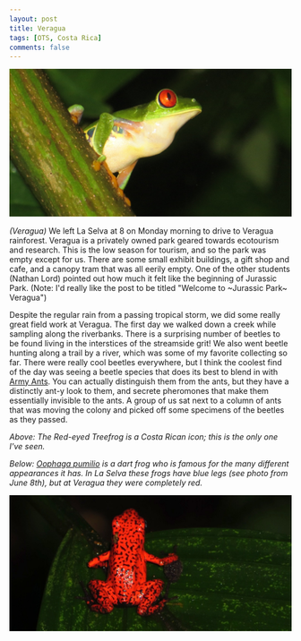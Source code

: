 ```yaml
---
layout: post
title: Veragua
tags: [OTS, Costa Rica]
comments: false
---
```

![](/images/IMG_0703_redeyedtreefrog.JPG)

*(Veragua)* We left La Selva at 8 on Monday morning to drive to Veragua rainforest. Veragua is a privately owned park geared towards ecotourism and research. This is the low season for tourism, and so the park was empty except for us. There are some small exhibit buildings, a gift shop and cafe, and a canopy tram that was all eerily empty. One of the other students (Nathan Lord) pointed out how much it felt like the beginning of Jurassic Park. (Note: I'd really like the post to be titled "Welcome to ~Jurassic Park~ Veragua")

Despite the regular rain from a passing tropical storm, we did some really great field work at Veragua. The first day we walked down a creek while sampling along the riverbanks. There is a surprising number of beetles to be found living in the interstices of the streamside grit! We also went beetle hunting along a trail by a river, which was some of my favorite collecting so far. There were really cool beetles everywhere, but I think the coolest find of the day was seeing a beetle species that does its best to blend in with [Army Ants](https://en.wikipedia.org/wiki/Army_ant). You can actually distinguish them from the ants, but they have a distinctly ant-y look to them, and secrete pheromones that make them essentially invisible to the ants. A group of us sat next to a column of ants that was moving the colony and picked off some specimens of the beetles as they passed.

*Above: The Red-eyed Treefrog is a Costa Rican icon; this is the only one I've seen.*

*Below: [Oophaga pumilio](http://www.dendrobase.de/html/D_oophaga_pumilio.html) is a dart frog who is famous for the many different appearances it has. In La Selva these frogs have blue legs (see photo from June 8th), but at Veragua they were completely red.*

![](/images/IMG_0831-oophagapumilio.JPG)
